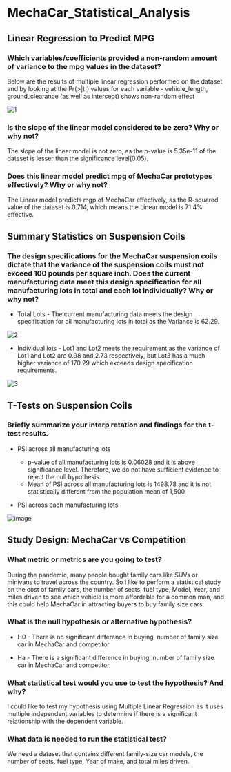 # MechaCar_Statistical_Analysis

## Linear Regression to Predict MPG

### Which variables/coefficients provided a non-random amount of variance to the mpg values in the dataset?

Below are the results of multiple linear regression performed on the dataset and by looking at the Pr(>|t|) values for each variable - vehicle_length, ground_clearance (as well as intercept) shows non-random effect

![1](https://user-images.githubusercontent.com/92698873/154154300-f54ea920-35ca-4231-80ad-9ad56026a37b.png)

### Is the slope of the linear model considered to be zero? Why or why not?

The slope of the linear model is not zero, as the p-value is 5.35e-11 of the dataset is lesser than the significance level(0.05).

### Does this linear model predict mpg of MechaCar prototypes effectively? Why or why not?

The Linear model predicts mgp of MechaCar effectively, as the R-squared value of the dataset is 0.714, which means the Linear model is 71.4% effective.

## Summary Statistics on Suspension Coils

### The design specifications for the MechaCar suspension coils dictate that the variance of the suspension coils must not exceed 100 pounds per square inch. Does the current manufacturing data meet this design specification for all manufacturing lots in total and each lot individually? Why or why not?

* Total Lots - The current manufacturing data meets the design specification for all manufacturing lots in total as the Variance is 62.29.

![2](https://user-images.githubusercontent.com/92698873/154154948-cee74787-19a5-4609-bdea-37ba45a33324.png)

* Individual lots - Lot1 and Lot2 meets the requirement as the variance of Lot1 and Lot2 are 0.98 and 2.73 respectively, but Lot3 has a much higher variance of 170.29 which exceeds design specification requirements.

![3](https://user-images.githubusercontent.com/92698873/154154974-da6b890b-1aa8-4ac2-a873-ede9499de863.png)

## T-Tests on Suspension Coils

### Briefly summarize your interp retation and findings for the t-test results.

* PSI across all manufacturing lots 
    * p-value of all manufacturing lots is 0.06028 and it is above significance level. Therefore, we do not have sufficient evidence to reject the null hypothesis. 
    * Mean of PSI across all manufacturing lots is 1498.78 and it is not statistically different from the population mean of 1,500

* PSI across each manufacturing lots

![image](https://user-images.githubusercontent.com/92698873/154155104-0d3bbb8a-6b3c-4c5d-9972-43ca5ee099e1.png)


## Study Design: MechaCar vs Competition

### What metric or metrics are you going to test?
During the pandemic, many people bought family cars like SUVs or minivans to travel across the country. So I like to perform a statistical study on the cost of family cars, the number of seats, fuel type, Model, Year, and miles driven to see which vehicle is more affordable for a common man, and this could help MechaCar in attracting buyers to buy family size cars.


### What is the null hypothesis or alternative hypothesis?
* H0 - There is no significant difference in buying, number of family size car in MechaCar and competitor

* Ha - There is a significant difference in buying, number of family size car in MechaCar and competitor

### What statistical test would you use to test the hypothesis? And why?
I could like to test my hypothesis using Multiple Linear Regression as it uses multiple independent variables to determine if there is a significant relationship with the dependent variable. 

### What data is needed to run the statistical test?
 
 We need a dataset that contains different family-size car models, the number of seats, fuel type, Year of make, and total miles driven.
